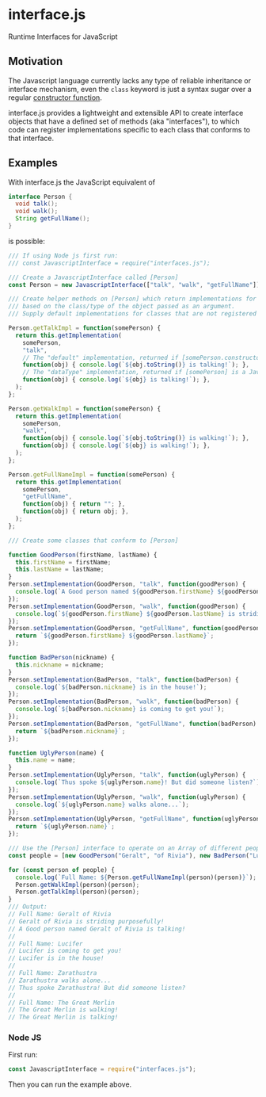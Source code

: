 # interface.js
Runtime Interfaces for JavaScript

## Motivation
The Javascript language currently lacks any type of reliable inheritance or interface mechanism, even the `class` keyword is
just a syntax sugar over a regular [constructor function](https://developer.mozilla.org/en-US/docs/Learn/JavaScript/Objects/Object-oriented_JS).

interface.js provides a lightweight and extensible API to create interface objects that have a defined set of methods (aka "interfaces"), to which code can register implementations specific to each class that conforms to that interface.

## Examples
With interface.js the JavaScript equivalent of
```java
interface Person {
  void talk();
  void walk();
  String getFullName();
}
```
is possible:

```javascript
/// If using Node js first run:
/// const JavascriptInterface = require("interfaces.js");

/// Create a JavascriptInterface called [Person]
const Person = new JavascriptInterface(["talk", "walk", "getFullName"]);

/// Create helper methods on [Person] which return implementations for "talk", "walk" and "getFullName"
/// based on the class/type of the object passed as an argument.
/// Supply default implementations for classes that are not registered or objects that are Primitives.

Person.getTalkImpl = function(somePerson) {
  return this.getImplementation(
    somePerson,
    "talk",
    // The "default" implementation, returned if [somePerson.constructor] was not registered
    function(obj) { console.log(`${obj.toString()} is talking!`); },
    // The "dataType" implementation, returned if [somePerson] is a JavaScript Data Type of either ("undefined", "boolean", "number", "bigint", "string", "symbol") type
    function(obj) { console.log(`${obj} is talking!`); },
  );
};

Person.getWalkImpl = function(somePerson) {
  return this.getImplementation(
    somePerson,
    "walk",
    function(obj) { console.log(`${obj.toString()} is walking!`); },
    function(obj) { console.log(`${obj} is walking!`); },
  );
};

Person.getFullNameImpl = function(somePerson) {
  return this.getImplementation(
    somePerson,
    "getFullName",
    function(obj) { return ""; },
    function(obj) { return obj; },
  );
};

/// Create some classes that conform to [Person]

function GoodPerson(firstName, lastName) {
  this.firstName = firstName;
  this.lastName = lastName;
}
Person.setImplementation(GoodPerson, "talk", function(goodPerson) {
  console.log(`A Good person named ${goodPerson.firstName} ${goodPerson.lastName} is talking!`);
});
Person.setImplementation(GoodPerson, "walk", function(goodPerson) {
  console.log(`${goodPerson.firstName} ${goodPerson.lastName} is striding purposefully!`);
});
Person.setImplementation(GoodPerson, "getFullName", function(goodPerson) {
  return `${goodPerson.firstName} ${goodPerson.lastName}`;
});

function BadPerson(nickname) {
  this.nickname = nickname;
}
Person.setImplementation(BadPerson, "talk", function(badPerson) {
  console.log(`${badPerson.nickname} is in the house!`);
});
Person.setImplementation(BadPerson, "walk", function(badPerson) {
  console.log(`${badPerson.nickname} is coming to get you!`);
});
Person.setImplementation(BadPerson, "getFullName", function(badPerson) {
  return `${badPerson.nickname}`;
});

function UglyPerson(name) {
  this.name = name;
}
Person.setImplementation(UglyPerson, "talk", function(uglyPerson) {
  console.log(`Thus spoke ${uglyPerson.name}! But did someone listen?`);
});
Person.setImplementation(UglyPerson, "walk", function(uglyPerson) {
  console.log(`${uglyPerson.name} walks alone...`);
});
Person.setImplementation(UglyPerson, "getFullName", function(uglyPerson) {
  return `${uglyPerson.name}`;
});

/// Use the [Person] interface to operate on an Array of different people
const people = [new GoodPerson("Geralt", "of Rivia"), new BadPerson("Lucifer"), new UglyPerson("Zarathustra"), "The Great Merlin"];

for (const person of people) {
  console.log(`Full Name: ${Person.getFullNameImpl(person)(person)}`);
  Person.getWalkImpl(person)(person);
  Person.getTalkImpl(person)(person);
}
/// Output:
// Full Name: Geralt of Rivia
// Geralt of Rivia is striding purposefully!
// A Good person named Geralt of Rivia is talking!
//
// Full Name: Lucifer
// Lucifer is coming to get you!
// Lucifer is in the house!
//
// Full Name: Zarathustra
// Zarathustra walks alone...
// Thus spoke Zarathustra! But did someone listen?
//
// Full Name: The Great Merlin
// The Great Merlin is walking!
// The Great Merlin is talking!
```
 ### Node JS
 First run:
 ```javascript
 const JavascriptInterface = require("interfaces.js");
 ```
 Then you can run the example above.
